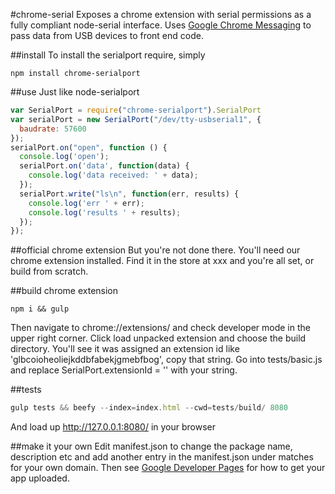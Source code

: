 #chrome-serial
Exposes a chrome extension with serial permissions as a fully compliant node-serial interface. Uses [Google Chrome Messaging](https://developer.chrome.com/extensions/messaging) to pass data from USB devices to front end code. 

##install
To install the serialport require, simply
```
npm install chrome-serialport
```

##use
Just like node-serialport
```js
var SerialPort = require("chrome-serialport").SerialPort
var serialPort = new SerialPort("/dev/tty-usbserial1", {
  baudrate: 57600
});
serialPort.on("open", function () {
  console.log('open');
  serialPort.on('data', function(data) {
    console.log('data received: ' + data);
  });
  serialPort.write("ls\n", function(err, results) {
    console.log('err ' + err);
    console.log('results ' + results);
  });
});

```

##official chrome extension
But you're not done there. You'll need our chrome extension installed. Find it in the store at xxx and you're all set, or build from scratch.

##build chrome extension
```
npm i && gulp
```
Then navigate to chrome://extensions/ and check developer mode in the upper right corner. Click load unpacked extension and choose the build directory. You'll see it was assigned an extension id like 'glbcoioheoliejkddbfabekjgmebfbog', copy that string. Go into tests/basic.js and replace SerialPort.extensionId = '' with your string.

##tests
```js
gulp tests && beefy --index=index.html --cwd=tests/build/ 8080
```
And load up http://127.0.0.1:8080/ in your browser

##make it your own
Edit manifest.json to change the package name, description etc and add another entry in the manifest.json under matches for your own domain. Then see [Google Developer Pages](https://developer.chrome.com/webstore) for how to get your app uploaded.